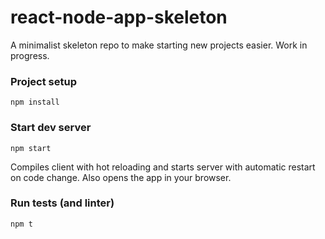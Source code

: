 # react-node-app-skeleton

A minimalist skeleton repo to make starting new projects easier. Work in progress.

### Project setup
```
npm install
```

### Start dev server
```
npm start
```
Compiles client with hot reloading and starts server with automatic restart on code change. Also opens the app in your browser.

### Run tests (and linter)
```
npm t
```
